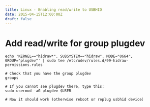 ```yaml
---
title: Linux - Enabling read/write to USBHID
date: 2015-04-15T12:00:00Z
draft: false
---
```

# Add read/write for group plugdev
    echo 'KERNEL=="hidraw*", SUBSYSTEM=="hidraw", MODE="0664", GROUP="plugdev"' | sudo tee /etc/udev/rules.d/99-hidraw-permissions.rules

    # Check that you have the group plugdev
    groups

    # If you cannot see plugdev there, type this:
    sudo usermod -aG plugdev $USER

    # Now it should work (otherwise reboot or replug usbhid device)


